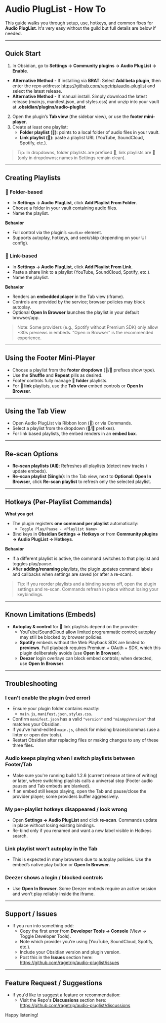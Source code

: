 # Audio PlugList - How To

This guide walks you through setup, use, hotkeys, and common fixes for **Audio PlugList**.
It's very easy without the guild but full details are below if needed.

---

## Quick Start

1. In Obsidian, go to **Settings → Community plugins → Audio PlugList → Enable**.
  - **Alternative Method** - If installing via **BRAT**: Select **Add beta plugin**, then enter the repo address: https://github.com/ragetrip/audio-pluglist and select the latest release.
  - **Alternative Method** - If manual install. Simply download the latest release (main.js, manifest.json, and styles.css) and unzip into your vault at **.obsidian/plugins/audio-pluglist**
2. Open the plugin’s **Tab view** (the sidebar view), or use the **footer mini-player**.
3. Create at least one playlist:
   - **Folder playlist (📂)**: points to a local folder of audio files in your vault.
   - **Link playlist (🔗)**: paste a playlist URL (YouTube, SoundCloud, Spotify, etc.).

> Tip: In dropdowns, folder playlists are prefixed **📂**, link playlists are **🔗** (only in dropdowns; names in Settings remain clean).

---

## Creating Playlists

### 📂 Folder-based
- In **Settings → Audio PlugList**, click **Add Playlist From Folder**.
- Choose a folder in your vault containing audio files.
- Name the playlist.

**Behavior**
- Full control via the plugin’s `<audio>` element.
- Supports autoplay, hotkeys, and seek/skip (depending on your UI config).

### 🔗 Link-based
- In **Settings → Audio PlugList**, click **Add Playlist From Link**.
- Paste a share link to a playlist (YouTube, SoundCloud, Spotify, etc.).
- Name the playlist.

**Behavior**
- Renders an **embedded player** in the Tab view (iframe).
- Controls are provided by the service; browser policies may block autoplay.
- Optional **Open In Browser** launches the playlist in your default browser/app.

> Note: Some providers (e.g., Spotify without Premium SDK) only allow ~30s previews in embeds. “Open in Browser” is the recommended experience.

---

## Using the Footer Mini-Player

- Choose a playlist from the **footer dropdown** (📂/🔗 prefixes show type).
- Use the **Shuffle** and **Repeat** pills as desired.
- Footer controls fully manage **📂 folder** playlists.
- For **🔗 link** playlists, use the **Tab view** embed controls or **Open In Browser**.

---

## Using the Tab View

- Open Audio PlugList via Ribbon Icon (🎵) or via Commands.
- Select a playlist from the dropdown (📂/🔗 prefixes).
- For link based playlists, the embed renders in an **embed box**.

---

## Re-scan Options

- **Re-scan playlists (All)**: Refreshes all playlists (detect new tracks / update embeds).
- **Re-scan playlist (Single)**: In the Tab view, next to **Optional: Open In Browser**, click **Re-scan playlist** to refresh only the selected playlist.

---

## Hotkeys (Per-Playlist Commands)

**What you get**
- The plugin registers **one command per playlist** automatically:
  - `Toggle Play/Pause - <Playlist Name>`
- Bind keys in **Obsidian Settings → Hotkeys** or from **Community plugins → Audio PlugList → Hotkeys**.

**Behavior**
- If a different playlist is active, the command switches to that playlist and toggles play/pause.
- After **adding/renaming** playlists, the plugin updates command labels and callbacks when settings are saved (or after a re-scan).

> Tip: If you reorder playlists and a binding seems off, open the plugin settings and re-scan. Commands refresh in place without losing your keybindings.

---

## Known Limitations (Embeds)

- **Autoplay & control** for 🔗 link playlists depend on the provider:
  - YouTube/SoundCloud allow limited programmatic control; autoplay may still be blocked by browser policies.
  - **Spotify** embeds without the Web Playback SDK are limited to **previews**. Full playback requires Premium + OAuth + SDK, which this plugin deliberately avoids (use **Open In Browser**).
  - **Deezer** login overlays can block embed controls; when detected, use **Open In Browser**.

---

## Troubleshooting

### I can’t enable the plugin (red error)
- Ensure your plugin folder contains exactly:
  - `main.js`, `manifest.json`, `styles.css`.
- Confirm `manifest.json` has a valid `"version"` and `"minAppVersion"` that matches your Obsidian.
- If you’ve hand-edited `main.js`, check for missing braces/commas (use a linter or open dev tools).
- Restart Obsidian after replacing files or making changes to any of these three files.

### Audio keeps playing when I switch playlists between Footer/Tab
- Make sure you're running build 1.2.6 (current release at time of writing) or later, where switching playlists calls a universal stop (Footer audio pauses and Tab embeds are blanked).
- If an embed still keeps playing, open the Tab and pause/close the provider player; some providers buffer aggressively.

### My per-playlist hotkeys disappeared / look wrong
- Open **Settings → Audio PlugList** and click **re-scan**. Commands update in place without losing existing bindings.
- Re-bind only if you renamed and want a new label visible in Hotkeys search.

### Link playlist won’t autoplay in the Tab
- This is expected in many browsers due to autoplay policies. Use the embed’s native play button or **Open In Browser**.

### Deezer shows a login / blocked controls
- Use **Open In Browser**. Some Deezer embeds require an active session and won’t play reliably inside the iframe.

---

## Support / Issues

- If you run into something odd:
  - Copy the first error from **Developer Tools → Console** (View → Toggle Developer Tools).
  - Note which provider you’re using (YouTube, SoundCloud, Spotify, etc.).
  - Include your Obsidian version and plugin version.
  - Post this in the **Issues** section here: https://github.com/ragetrip/audio-pluglist/issues

---

## Feature Request / Suggestions

- If you'd like to suggest a feature or recommendation:
  - Visit the Repo's **Discussions** section here: https://github.com/ragetrip/audio-pluglist/discussions


Happy listening!
